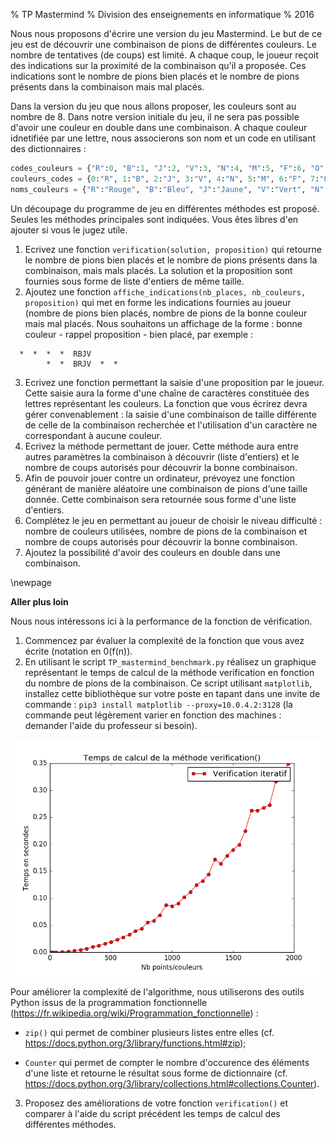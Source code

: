 % TP Mastermind
% Division des enseignements en informatique
% 2016


Nous nous proposons d'écrire une version du jeu Mastermind. 
Le but de ce jeu est de découvrir une combinaison de pions de différentes couleurs. 
Le nombre de tentatives (de coups) est limité. 
A chaque coup, le joueur reçoit des indications sur la proximité de la combinaison qu'il a proposée.
Ces indications sont le nombre de pions bien placés et le nombre de pions présents dans la combinaison mais mal placés.

Dans la version du jeu que nous allons proposer, les couleurs sont au nombre de 8. Dans notre version initiale du jeu, il ne sera pas possible d'avoir une couleur en double dans une combinaison.
A chaque couleur idnetifiée par une lettre, nous associerons son nom et un code en utilisant des dictionnaires :

``` python
codes_couleurs = {"R":0, "B":1, "J":2, "V":3, "N":4, "M":5, "F":6, "O":7}
couleurs_codes = {0:"R", 1:"B", 2:"J", 3:"V", 4:"N", 5:"M", 6:"F", 7:"O"}
noms_couleurs = {"R":"Rouge", "B":"Bleu", "J":"Jaune", "V":"Vert", "N":"Noir", "M":"Marron", "F":"Fushia", "O":"Orange"}
```

Un découpage du programme de jeu en différentes méthodes est proposé. Seules les méthodes principales sont indiquées. Vous êtes libres d'en ajouter si vous le jugez utile.

1. Ecrivez une fonction `verification(solution, proposition)` qui retourne le nombre de pions bien placés et le nombre de pions présents dans la combinaison, mais mals placés. La solution et la proposition sont fournies sous forme de liste d'entiers de même taille.
2. Ajoutez une fonction `affiche_indications(nb_places, nb_couleurs, proposition)` qui met en forme les indications fournies au joueur (nombre de pions bien placés, nombre de pions de la bonne couleur mais mal placés. Nous souhaitons un affichage de la forme : bonne couleur - rappel proposition - bien placé, par exemple :

```
  *  *  *  *  RBJV  
        *  *  BRJV  *  *
```

3. Ecrivez une fonction permettant la saisie d'une proposition par le joueur. Cette saisie aura la forme d'une chaîne de caractères constituée des lettres représentant les couleurs. La fonction que vous écrirez devra gérer convenablement : la saisie d'une combinaison de taille différente de celle de la combinaison recherchée et l'utilisation d'un caractère ne correspondant à aucune couleur.
4. Ecrivez la méthode permettant de jouer. Cette méthode aura entre autres paramètres la combinaison à découvrir (liste d'entiers) et le nombre de coups autorisés pour découvrir la bonne combinaison.
5. Afin de pouvoir jouer contre un ordinateur, prévoyez une fonction générant de manière aléatoire une combinaison de pions d'une taille donnée. Cette combinaison sera retournée sous forme d'une liste d'entiers.
6. Complétez le jeu en permettant au joueur de choisir le niveau difficulté : nombre de couleurs utilisées, nombre de pions de la combinaison et nombre de coups autorisés pour découvrir la bonne combinaison.
7. Ajoutez la possibilité d'avoir des couleurs en double dans une combinaison.

\newpage

**Aller plus loin**

Nous nous intéressons ici à la performance de la fonction de vérification. 

1. Commencez par évaluer la complexité de la fonction que vous avez écrite (notation en 0(f(n)).
2. En utilisant le script `TP_mastermind_benchmark.py` réalisez un graphique représentant le temps de calcul de la méthode verification en fonction du nombre de pions de la combinaison. Ce script utilisant `matplotlib`, installez cette bibliothèque sur votre poste en tapant dans une invite de commande : `pip3 install matplotlib --proxy=10.0.4.2:3128` (la commande peut légèrement varier en fonction des machines : demander l'aide du professeur si besoin).

![Temps de calcul de verification() en fonction du nombre de points de la combinaison](TP\TP_mastermind_perf.png) 

Pour améliorer la complexité de l'algorithme, nous utiliserons des outils Python issus de la programmation fonctionnelle (<https://fr.wikipedia.org/wiki/Programmation_fonctionnelle>) :

* `zip()` qui permet de combiner plusieurs listes entre elles
(cf. <https://docs.python.org/3/library/functions.html#zip>);

* `Counter` qui permet de compter le nombre d'occurence des éléments d'une liste et retourne le résultat sous forme de dictionnaire
(cf. <https://docs.python.org/3/library/collections.html#collections.Counter>).

3. Proposez des améliorations de votre fonction `verification()` et comparer à l'aide du script précédent les temps de calcul des différentes méthodes.